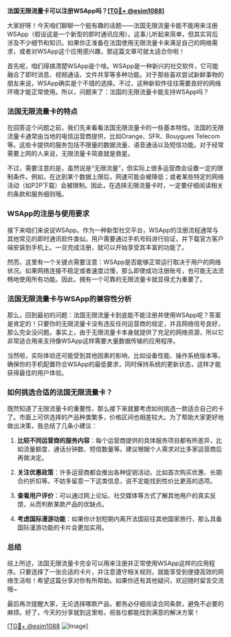 **法国无限流量卡可以注册WSApp吗？[[TG💪+ @esim1088](https://t.me/s/esim1088)]**

大家好呀！今天咱们聊聊一个挺有趣的话题——法国无限流量卡能不能用来注册WSApp（假设这是一个新型的即时通讯应用）。这事儿听起来简单，但其实背后涉及不少细节和知识。如果你正准备在法国使用无限流量卡来满足自己的网络需求，或者对WSApp这个应用感兴趣，那这篇文章可就太适合你啦！

首先呢，咱们得搞清楚WSApp是个啥。WSApp是一种新兴的社交软件，它可能融合了即时消息、视频通话、文件共享等多种功能。对于那些喜欢尝试新鲜事物的朋友来说，WSApp确实是个不错的选择。不过，这种新软件往往需要良好的网络环境才能正常使用。所以，问题来了：法国的无限流量卡能支持WSApp吗？

### 法国无限流量卡的特点

在回答这个问题之前，我们先来看看法国无限流量卡的一些基本特性。法国的无限流量卡通常由当地的电信运营商提供，比如Orange、SFR、Bouygues Telecom等。这些卡提供的服务包括不限量的数据流量、语音通话以及短信功能。对于经常需要上网的人来说，无限流量卡简直就是救星。

不过，需要注意的是，虽然说是“无限流量”，但实际上很多运营商会设置一定的限制条件。例如，在达到某个数据上限后，网速可能会被降低；或者某些特定的网络活动（如P2P下载）会被限制。因此，在选择无限流量卡时，一定要仔细阅读相关的条款和服务细则哦。

### WSApp的注册与使用要求

接下来咱们来说说WSApp。作为一种新型社交平台，WSApp的注册流程通常与其他常见的即时通讯软件类似。用户需要通过手机号码进行验证，并下载官方客户端安装到手机上。一旦完成注册，就可以开始享受其丰富的功能了。

然而，这里有一个关键点需要注意：WSApp是否能够正常运行取决于用户的网络状况。如果网络连接不稳定或者速度过慢，那么即使成功注册账号，也可能无法流畅地使用所有功能。因此，拥有一个可靠的无限流量卡就显得尤为重要了。

### 法国无限流量卡与WSApp的兼容性分析

那么，回到最初的问题：法国无限流量卡到底能不能注册并使用WSApp呢？答案是肯定的！只要你的无限流量卡没有违反任何运营商的规定，并且网络信号良好，那么完全没问题。事实上，由于无限流量卡本身就提供了充足的网络资源，所以它非常适合用来支持像WSApp这样需要大量数据传输的应用程序。

当然啦，实际体验还可能受到其他因素的影响，比如设备性能、操作系统版本等。确保你的手机配置符合WSApp的最低要求，同时保持系统的更新状态，这样才能获得最佳的用户体验。

### 如何挑选合适的法国无限流量卡？

既然知道了无限流量卡的重要性，那么接下来就要考虑如何挑选一款适合自己的卡了。市面上可供选择的产品种类繁多，价格区间也相差较大。为了帮助大家更好地做出决策，我总结了几条小建议：

1. **比较不同运营商的服务内容**：每个运营商提供的具体服务项目都有所差异，比如流量额度、通话分钟数、短信数量等。建议根据个人需求对比多家运营商后再做决定。
   
2. **关注优惠政策**：许多运营商都会推出各种促销活动，比如首次购买优惠、长期合约折扣等。不妨多留意一下这类信息，说不定能找到性价比更高的选项。
   
3. **查看用户评价**：可以通过网上论坛、社交媒体等方式了解其他用户的真实反馈，从而判断某款产品的优缺点。
   
4. **考虑国际漫游功能**：如果你计划短期内离开法国前往其他国家旅行，那么具备国际漫游功能的卡片会更加实用。

### 总结

综上所述，法国无限流量卡完全可以用来注册并正常使用WSApp这样的应用程序。只要选择了一张合适的卡片，并注意遵守相关规则，就能享受到便捷高效的网络生活啦！希望这篇分享对你有所帮助。如果你还有其他疑问，欢迎随时留言交流哦~

最后再次提醒大家，无论选择哪款产品，都务必仔细阅读合同条款，避免不必要的麻烦。好了，今天的分享就到这里啦，祝各位都能找到满意的解决方案！

[[TG💪+ @esim1088](https://t.me/s/esim1088) ![Image](https://i.postimg.cc/4NQfJmqS/Snipaste-2025-05-13-00-14-12.png)]